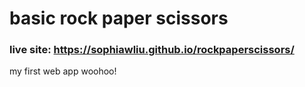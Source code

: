 # basic rock paper scissors
### live site: https://sophiawliu.github.io/rockpaperscissors/
my first web app woohoo!
